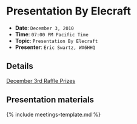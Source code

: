 # Presentation By Elecraft

* **Date**: `December 3, 2010`
* **Time**: `07:00 PM Pacific Time`
* **Topic**: `Presentation By Elecraft`
* **Presenter**: `Eric Swartz, WA6HHQ`

## Details

[December 3rd Raffle Prizes](/meetings/2010/raffleprizes-2010december.doc)

## Presentation materials

{% include meetings-template.md %}

